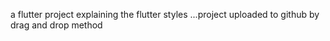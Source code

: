 a flutter project explaining the flutter styles ...project uploaded to github by drag and drop method
